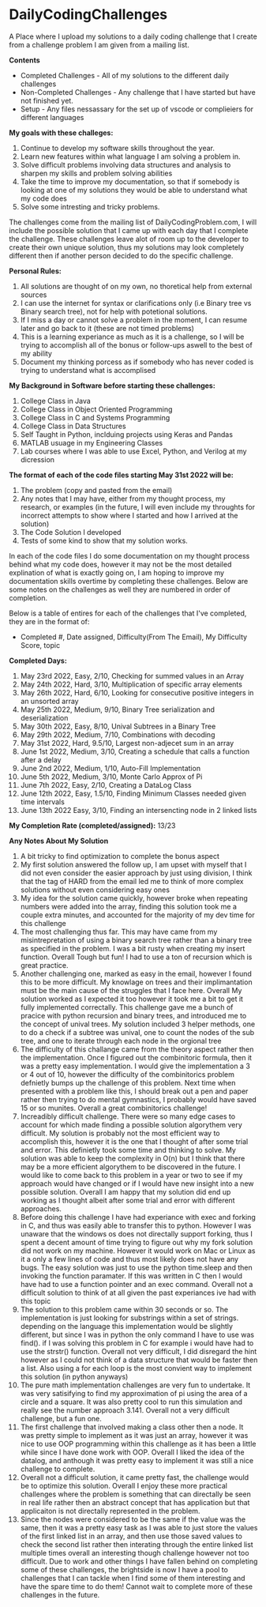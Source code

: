 # DailyCodingChallenges
A Place where I upload my solutions to a daily coding challenge that I create from a challenge problem I am given from a mailing list.

**Contents**
* Completed Challenges - All of my solutions to the different daily challenges
* Non-Completed Challenges - Any challenge that I have started but have not finished yet.
* Setup - Any files nessassary for the set up of vscode or complieiers for different languages

**My goals with these challeges:**
1. Continue to develop my software skills throughout the year.
2. Learn new features within what language I am solving a problem in.
3. Solve difficult problems involving data structures and analysis to sharpen my skills and problem solving abilities
4. Take the time to improve my documentation, so that if somebody is looking at one of my solutions they would be able to understand what my code does
5. Solve some intresting and tricky problems.

The challenges come from the mailing list of DailyCodingProblem.com, I will include the possible solution that I came up with each day that I complete the challenge. These challenges leave alot of room up to the developer to create their own unique solution, thus my solutions may look completely different then if another person decided to do the specific challenge. 

**Personal Rules:**
1. All solutions are thought of on my own, no thoretical help from external sources
2. I can use the internet for syntax or clarifications only (i.e Binary tree vs Binary search tree), not for help with potetional solutions.
3. If I miss a day or cannot solve a problem in the moment, I can resume later and go back to it (these are not timed problems)
4. This is a learning experiance as much as it is a challenge, so I will be trying to accomplish all of the bonus or follow-ups aswell to the best of my ability
5. Document my thinking porcess as if somebody who has never coded is trying to understand what is accomplised

**My Background in Software before starting these challenges:**
1. College Class in Java
2. College Class in Object Oriented Programming
3. College Class in C and Systems Programming
4. College Class in Data Structures
5. Self Taught in Python, inclduing projects using Keras and Pandas 
6. MATLAB usuage in my Engineering Classes
7. Lab courses where I was able to use Excel, Python, and Verilog at my dicression

**The format of each of the code files starting May 31st 2022 will be:**
1. The problem (copy and pasted from the email)
2. Any notes that I may have, either from my thought process, my research, or examples (in the future, I will even include my throughts for incorrect attempts to show where I started and how I arrived at the solution)
3. The Code Solution I developed
4. Tests of some kind to show that my solution works. 

In each of the code files I do some documentation on my thought process behind what my code does, however it may not be the most detailed explination of what is exactly going on, I am hoping to improve my documentation skills overtime by completing these challenges. Below are some notes on the challenges as well they are numbered in order of completion.

Below is a table of entires for each of the challenges that I've completed, they are in the format of:
* Completed #, Date assigned, Difficulty(From The Email), My Difficulty Score, topic

**Completed Days:**
1. May 23rd 2022, Easy, 2/10, Checking for summed values in an Array
2. May 24th 2022, Hard, 3/10, Multiplication of specific array elements
3. May 26th 2022, Hard, 6/10, Looking for consecutive positive integers in an unsorted array
4. May 25th 2022, Medium, 9/10, Binary Tree serialization and deserialization
5. May 30th 2022, Easy, 8/10, Unival Subtrees in a Binary Tree
6. May 29th 2022, Medium, 7/10, Combinations with decoding
7. May 31st 2022, Hard, 9.5/10, Largest non-adjecet sum in an array
8. June 1st 2022, Medium, 3/10, Creating a schedule that calls a function after a delay
9. June 2nd 2022, Medium, 1/10, Auto-Fill Implementation
10. June 5th 2022, Medium, 3/10, Monte Carlo Approx of Pi
11. June 7th 2022, Easy, 2/10, Creating a DataLog Class
12. June 12th 2022, Easy, 1.5/10, Finding Minimum Classes needed given time intervals
13. June 13th 2022 Easy, 3/10, Finding an intersencting node in 2 linked lists

**My Completion Rate (completed/assigned):** 13/23

**Any Notes About My Solution**
1. A bit tricky to find optimization to complete the bonus aspect
2. My first solution answered the follow up, I am upset with myself that I did not even consider the easier approach by just using division, I think that the tag of HARD from the email led me to think of more complex solutions without even considering easy ones
3. My idea for the solution came quickly, however broke when repeating numbers were added into the array, finding this solution took me a couple extra minutes, and accounted for the majority of my dev time for this challenge
4. The most challenging thus far. This may have came from my misintrepretation of using a binary search tree rather than 
    a binary tree as specified in the problem. I was a bit rusty when creating my insert function. Overall Tough but fun! I had to use a ton of recursion which is great practice.
5. Another challenging one, marked as easy in the email, however I found this to be more difficult. My knowlage on trees and their implimantation must be   the main cause of the struggles that I face here. Overall My solution worked as I expected it too however it took me a bit to get it fully implemented correctally. This challenge gave me a bunch of pracice with python recursion and binary trees, and introduced me to the concept of unival trees. My solution included 3 helper methods, one to do a check if a subtree was unival, one to count the nodes of the sub tree, and one to iterate through each node in the orgional tree
6. The difficulty of this challange came from the theory aspect rather then the implementation. Once I figured out the combinitoric formula, then it was a pretty easy implementation. I would give the implementation a 3 or 4 out of 10, however the difficulty of the combinitorics problem defnietly bumps up the challenge of this problem. Next time when presented with a problem like this, I should break out a pen and paper rather then trying to do mental gymnastics, I probably would have saved 15 or so munites. Overall a great combinitorics challenge!
7. Increadibly difficult challenge. There were so many edge cases to account for which made finding a possible solution algorythem very difficult. My solution is probably not the most efficient way to accomplish this, however it is the one that I thought of after some trial and error. This definietly took some time and thinking to solve. My solution was able to keep the complexity in O(n) but I think that there may be a more efficient algorythem to be discovered in the future. I would like to come back to this problem in a year or two to see if my approach would have changed or if I would have new insight into a new possible solution. Overall I am happy that my solution did end up working as I thought albeit after some trial and error with different approaches.
8. Before doing this challenge I have had experiance with exec and forking in C, and thus was easily able to transfer this to python. However I was unaware that the windows os does not directally support forking, thus I spent a decent amount of time trying to figure out why my fork solution did not work on my machine. However it would work on Mac or Linux as it a only a few lines of code and thus most likely does not have any bugs. The easy solution was just to use the python time.sleep and then invoking the function paramater. If this was written in C then I would have had to use a function pointer and an exec command. Overall not a difficult solution to think of at all given the past experiances ive had with this topic
9. The solution to this problem came within 30 seconds or so. The implementation is just looking for substrings within a set of strings. depending on the language this implementation would be slightly different, but since I was in python the only command I have to use was find(). if I was solving this problem in C for example i would have had to use the strstr() function. Overall not very difficult, I did disregard the hint however as I could not think of a data structure that would be faster then a list. Also using a for each loop is the most convient way to implement this solution (in python anyways)
10. The pure math implementation challenges are very fun to undertake. It was very satisifying to find my approximation of pi using the area of a circle and a square. It was also pretty cool to run this simulation and really see the number approach 3.141. Overall not a very difficult challenge, but a fun one.
11. The first challenge that involved making a class other then a node. It was pretty simple to implement as it was just an array, however it was nice to use OOP programming within this challenge as it has been a little while since I have done work with OOP. Overall I liked the idea of the datalog, and anthough it was pretty easy to implement it was still a nice challenge to complete.
12. Overall not a difficult solution, it came pretty fast, the challenge would be to optimize this solution. Overall I enjoy these more practical challenges where the problem is something that can directally be seen in real life rather then an abstract concept that has application but that applicaiton is not directally represented in the problem.
13. Since the nodes were considered to be the same if the value was the same, then it was a pretty easy task as I was able to just store the values of the first linked list in an array, and then use those saved values to check the second list rather then interating through the entire linked list multiple times
overall an interesting though challenge however not too difficult. Due to work and other things I have fallen behind on completing some of these challenges, the brightside is now I have a pool to challenges that I can tackle when I find some of them interesting and have the spare time to do them! Cannot wait to complete more of these challenges in the future.